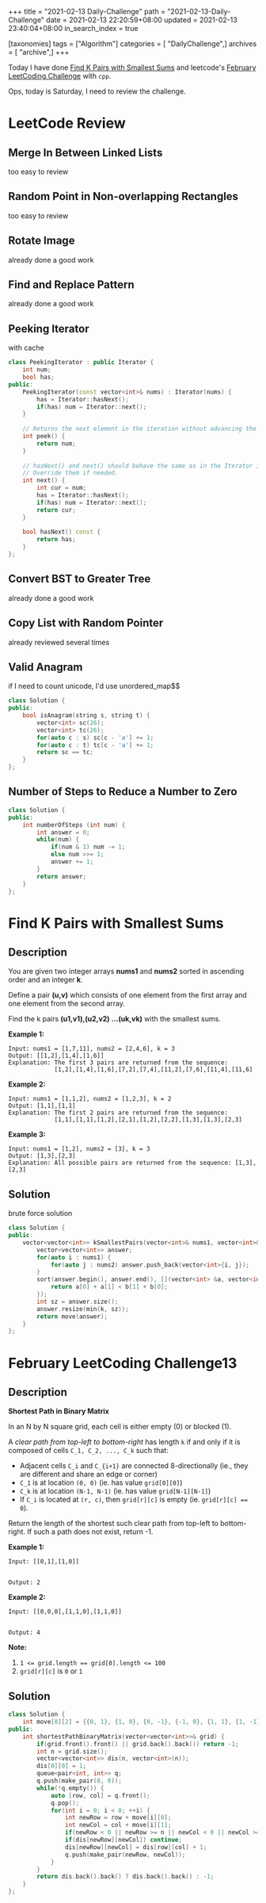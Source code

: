 +++
title = "2021-02-13 Daily-Challenge"
path = "2021-02-13-Daily-Challenge"
date = 2021-02-13 22:20:59+08:00
updated = 2021-02-13 23:40:04+08:00
in_search_index = true

[taxonomies]
tags = ["Algorithm"]
categories = [ "DailyChallenge",]
archives = [ "archive",]
+++

Today I have done [Find K Pairs with Smallest Sums](https://leetcode.com/problems/find-k-pairs-with-smallest-sums/) and leetcode's [February LeetCoding Challenge](https://leetcode.com/explore/challenge/card/february-leetcoding-challenge-2021/585/week-2-february-8th-february-14th/3638/) with `cpp`.

Ops, today is Saturday, I need to review the challenge.

<!-- more -->

# LeetCode Review

## Merge In Between Linked Lists

too easy to review

## Random Point in Non-overlapping Rectangles

too easy to review

## Rotate Image

already done a good work

## Find and Replace Pattern

already done a good work

## Peeking Iterator

with cache

``` cpp
class PeekingIterator : public Iterator {
    int num;
    bool has;
public:
	PeekingIterator(const vector<int>& nums) : Iterator(nums) {
        has = Iterator::hasNext();
        if(has) num = Iterator::next();
    }
	
    // Returns the next element in the iteration without advancing the iterator.
	int peek() {
        return num;
	}
	
	// hasNext() and next() should behave the same as in the Iterator interface.
	// Override them if needed.
	int next() {
        int cur = num;
        has = Iterator::hasNext();
        if(has) num = Iterator::next();
        return cur;
	}
	
    bool hasNext() const {
        return has;
    }
};
```

## Convert BST to Greater Tree

already done a good work

## Copy List with Random Pointer

already reviewed several times

## Valid Anagram

if I need to count unicode, I'd use unordered_map$$

``` cpp
class Solution {
public:
    bool isAnagram(string s, string t) {
        vector<int> sc(26);
        vector<int> tc(26);
        for(auto c : s) sc[c - 'a'] += 1;
        for(auto c : t) tc[c - 'a'] += 1;
        return sc == tc;
    }
};
```

## Number of Steps to Reduce a Number to Zero

``` cpp
class Solution {
public:
    int numberOfSteps (int num) {
        int answer = 0;
        while(num) {
            if(num & 1) num -= 1;
            else num >>= 1;
            answer += 1;
        }
        return answer;
    }
};
```

# Find K Pairs with Smallest Sums

## Description

You are given two integer arrays **nums1** and **nums2** sorted in ascending order and an integer **k**.

Define a pair **(u,v)** which consists of one element from the first array and one element from the second array.

Find the k pairs **(u1,v1),(u2,v2) ...(uk,vk)** with the smallest sums.

**Example 1:**

```
Input: nums1 = [1,7,11], nums2 = [2,4,6], k = 3
Output: [[1,2],[1,4],[1,6]] 
Explanation: The first 3 pairs are returned from the sequence: 
             [1,2],[1,4],[1,6],[7,2],[7,4],[11,2],[7,6],[11,4],[11,6]
```

**Example 2:**

```
Input: nums1 = [1,1,2], nums2 = [1,2,3], k = 2
Output: [1,1],[1,1]
Explanation: The first 2 pairs are returned from the sequence: 
             [1,1],[1,1],[1,2],[2,1],[1,2],[2,2],[1,3],[1,3],[2,3]
```

**Example 3:**

```
Input: nums1 = [1,2], nums2 = [3], k = 3
Output: [1,3],[2,3]
Explanation: All possible pairs are returned from the sequence: [1,3],[2,3]
```

## Solution

brute force solution

``` cpp
class Solution {
public:
    vector<vector<int>> kSmallestPairs(vector<int>& nums1, vector<int>& nums2, int k) {
        vector<vector<int>> answer;
        for(auto i : nums1) {
            for(auto j : nums2) answer.push_back(vector<int>{i, j});
        }
        sort(answer.begin(), answer.end(), [](vector<int> &a, vector<int> &b) {
            return a[0] + a[1] < b[1] + b[0];
        });
        int sz = answer.size();
        answer.resize(min(k, sz));
        return move(answer);
    }
};
```

# February LeetCoding Challenge13

## Description

**Shortest Path in Binary Matrix**

In an N by N square grid, each cell is either empty (0) or blocked (1).

A *clear path from top-left to bottom-right* has length `k` if and only if it is composed of cells `C_1, C_2, ..., C_k` such that:

- Adjacent cells `C_i` and `C_{i+1}` are connected 8-directionally (ie., they are different and share an edge or corner)
- `C_1` is at location `(0, 0)` (ie. has value `grid[0][0]`)
- `C_k` is at location `(N-1, N-1)` (ie. has value `grid[N-1][N-1]`)
- If `C_i` is located at `(r, c)`, then `grid[r][c]` is empty (ie. `grid[r][c] == 0`).

Return the length of the shortest such clear path from top-left to bottom-right. If such a path does not exist, return -1.

 

**Example 1:**

```
Input: [[0,1],[1,0]]


Output: 2
```

**Example 2:**

```
Input: [[0,0,0],[1,1,0],[1,1,0]]


Output: 4
```

 

**Note:**

1. `1 <= grid.length == grid[0].length <= 100`
2. `grid[r][c]` is `0` or `1`

## Solution

``` cpp
class Solution {
    int move[8][2] = {{0, 1}, {1, 0}, {0, -1}, {-1, 0}, {1, 1}, {1, -1}, {-1, 1}, {-1, -1}};
public:
    int shortestPathBinaryMatrix(vector<vector<int>>& grid) {
        if(grid.front().front() || grid.back().back()) return -1;
        int n = grid.size();
        vector<vector<int>> dis(n, vector<int>(n));
        dis[0][0] = 1;
        queue<pair<int, int>> q;
        q.push(make_pair(0, 0));
        while(!q.empty()) {
            auto [row, col] = q.front();
            q.pop();
            for(int i = 0; i < 8; ++i) {
                int newRow = row + move[i][0];
                int newCol = col + move[i][1];
                if(newRow < 0 || newRow >= n || newCol < 0 || newCol >= n || grid[newRow][newCol]) continue;
                if(dis[newRow][newCol]) continue;
                dis[newRow][newCol] = dis[row][col] + 1;
                q.push(make_pair(newRow, newCol));
            }
        }
        return dis.back().back() ? dis.back().back() : -1;
    }
};
```
